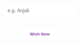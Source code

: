 <!DOCTYPE html>
<html lang="en">
<head>
  <meta charset="UTF-8">
  <title>Birthday Wisher</title>
  <link href="https://fonts.googleapis.com/css2?family=Great+Vibes&family=Roboto&display=swap" rel="stylesheet">
  <style>
    * {
      margin: 0;
      padding: 0;
      box-sizing: border-box;
    }

    body {
      font-family: 'Roboto', sans-serif;
      background: linear-gradient(135deg, #8e44ad, #f1c40f);
      overflow: hidden;
    }

    .container {
      min-height: 100vh;
      display: flex;
      align-items: center;
      justify-content: center;
      flex-direction: column;
      text-align: center;
      padding: 20px;
    }

    .hidden {
      display: none;
    }

    h1 {
      font-family: 'Great Vibes', cursive;
      font-size: 3rem;
      color: #fff;
      animation: fadeInDown 1.5s ease-in-out;
    }

    p {
      color: #fce4ec;
      font-size: 1.2rem;
      margin: 10px 0;
      animation: fadeInUp 1.5s ease-in-out;
    }

    input {
      padding: 12px;
      font-size: 1rem;
      border: none;
      border-radius: 5px;
      margin-bottom: 10px;
      outline: none;
    }

    button, .share-btn {
      padding: 12px 20px;
      background: #fff;
      color: #8e44ad;
      font-weight: bold;
      border: none;
      border-radius: 5px;
      cursor: pointer;
      margin: 8px;
      transition: 0.3s ease;
    }

    button:hover, .share-btn:hover {
      background-color: #f3e5f5;
    }

    #confetti-canvas {
      position: fixed;
      top: 0;
      left: 0;
      z-index: 999;
      pointer-events: none;
    }

    @keyframes fadeInDown {
      0% { opacity: 0; transform: translateY(-40px); }
      100% { opacity: 1; transform: translateY(0); }
    }

    @keyframes fadeInUp {
      0% { opacity: 0; transform: translateY(40px); }
      100% { opacity: 1; transform: translateY(0); }
    }

    strong {
      color: #ffd700;
      font-family: 'Great Vibes', cursive;
    }
  </style>
</head>
<body>

<canvas id="confetti-canvas"></canvas>

<!-- Step 1: Name Input Screen -->
<div class="container" id="input-screen">
  <h1>🎉 Birthday Wisher 🎂</h1>
  <p>Enter the name of the birthday person</p>
  <input type="text" id="nameInput" placeholder="e.g. Anjali">
  <br>
  <button onclick="showBirthdayWish()">Wish Now</button>
</div>

<!-- Step 2: Birthday Message Screen -->
<div class="container hidden" id="wish-screen">
  <h1 id="birthdayMessage"></h1>
  <p id="quote1"></p>
  <p id="quote2"></p>
  <p id="quote3"></p>
  <a id="whatsapp-share" class="share-btn" target="_blank">📱 Share on WhatsApp</a>
</div>

<script src="https://cdn.jsdelivr.net/npm/canvas-confetti@1.5.1/dist/confetti.browser.min.js"></script>
<script>
  const nameInput = document.getElementById('nameInput');
  const inputScreen = document.getElementById('input-screen');
  const wishScreen = document.getElementById('wish-screen');
  const birthdayMessage = document.getElementById('birthdayMessage');
  const whatsappBtn = document.getElementById('whatsapp-share');

  const quotes = [
    "Count your life by smiles, not tears. Count your age by friends, not years.",
    "Today is not the end of another year, but the start of a new one.",
    "Wishing you a day filled with love, laughter, and cake!"
  ];

  function showBirthdayWish() {
    const name = nameInput.value.trim();
    if (name === "") {
      alert("Please enter a name!");
      return;
    }

    inputScreen.classList.add("hidden");
    wishScreen.classList.remove("hidden");

    birthdayMessage.innerHTML = `🎂 Happy Birthday, <strong>${name}</strong>! 🎉`;
    document.getElementById('quote1').innerText = quotes[0];
    document.getElementById('quote2').innerText = quotes[1];
    document.getElementById('quote3').innerText = quotes[2];

    const shareText = `🎉 Happy Birthday, ${name}! 🎂\n\n${quotes.join("\n")}\n\n🎁 Sent via Birthday Wisher App`;
    const whatsappLink = `https://wa.me/?text=${encodeURIComponent(shareText)}`;
    whatsappBtn.href = whatsappLink;

    launchConfetti();
  }

  function launchConfetti() {
    const duration = 10 * 1000;
    const end = Date.now() + duration;

    (function frame() {
      confetti({
        particleCount: 4,
        angle: 60,
        spread: 70,
        origin: { x: 0 }
      });
      confetti({
        particleCount: 4,
        angle: 120,
        spread: 70,
        origin: { x: 1 }
      });

      if (Date.now() < end) {
        requestAnimationFrame(frame);
      }
    })();
  }
</script>
</body>
</html>
